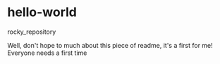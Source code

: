 # hello-world
rocky_repository

Well, don't hope to much about this piece of readme, it's a first for me! Everyone needs a first time
